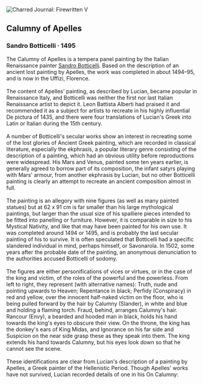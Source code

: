 <div class="artwork-of-the-day">
  <div class="container">
    <div class="img-wrapper">
      <img
        src="https://uploads1.wikiart.org/images/sandro-botticelli/calumny-of-apelles(1).jpg!Large.jpg"
        alt="Charred Journal: Firewritten V" />
    </div>
    <div class="artwork-detail">
      <div class="artwork-origin"> 
        <h2 class="artwork-name">Calumny of Apelles</h2>
        <h3 class="artist">
          Sandro Botticelli
                    ·  1495
        </h3>
      </div>
      <p class="description">
        <span class="artwork-description-text ng-binding" ng-bind-html="viewModel.ArtworkOfTheDay.Description | unsafe">The Calumny of Apelles is a tempera panel painting by the Italian Renaissance painter <a target="_blank" href="/en/sandro-botticelli">Sandro Botticelli</a>. Based on the description of an ancient lost painting by Apelles, the work was completed in about 1494–95, and is now in the Uffizi, Florence.
<br>
<br>The content of Apelles' painting, as described by Lucian, became popular in Renaissance Italy, and Botticelli was neither the first nor last Italian Renaissance artist to depict it. Leon Battista Alberti had praised it and recommended it as a subject for artists to recreate in his highly influential De pictura of 1435, and there were four translations of Lucian's Greek into Latin or Italian during the 15th century.
<br>
<br>A number of Botticelli's secular works show an interest in recreating some of the lost glories of Ancient Greek painting, which are recorded in classical literature, especially the ekphrasis, a popular literary genre consisting of the description of a painting, which had an obvious utility before reproductions were widespread. His Mars and Venus, painted some ten years earlier, is generally agreed to borrow part of its composition, the infant satyrs playing with Mars' armour, from another ekphrasis by Lucian, but no other Botticelli painting is clearly an attempt to recreate an ancient composition almost in full.
<br>
<br>The painting is an allegory with nine figures (as well as many painted statues) but at 62 x 91 cm is far smaller than his large mythological paintings, but larger than the usual size of his spalliere pieces intended to be fitted into panelling or furniture. However, it is comparable in size to his Mystical Nativity, and like that may have been painted for his own use. It was completed around 1494 or 1495, and is probably the last secular painting of his to survive. It is often speculated that Botticelli had a specific slandered individual in mind, perhaps himself, or Savonarola. In 1502, some years after the probable date of the painting, an anonymous denunciation to the authorities accused Botticelli of sodomy.
<br>
<br>The figures are either personifications of vices or virtues, or in the case of the king and victim, of the roles of the powerful and the powerless. From left to right, they represent (with alternative names): Truth, nude and pointing upwards to Heaven; Repentance in black; Perfidy (Conspiracy) in red and yellow, over the innocent half-naked victim on the floor, who is being pulled forward by the hair by Calumny (Slander), in white and blue and holding a flaming torch. Fraud, behind, arranges Calumny's hair. Rancour (Envy), a bearded and hooded man in black, holds his hand towards the king's eyes to obscure their view. On the throne, the king has the donkey's ears of King Midas, and Ignorance on his far side and Suspicion on the near side grasp these as they speak into them. The king extends his hand towards Calumny, but his eyes look down so that he cannot see the scene.
<br>
<br>These identifications are clear from Lucian's description of a painting by Apelles, a Greek painter of the Hellenistic Period. Though Apelles' works have not survived, Lucian recorded details of one in his On Calumny:</span>
                        <div class="text-shadow-container" ng-show="showShadow" style=""></div>
      </p>
    </div>
  </div>

</div>
